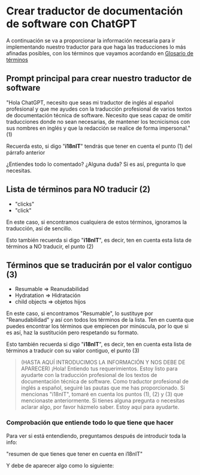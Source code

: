 # Crear traductor de documentación de software con ChatGPT

A continuación se va a proporcionar la información necesaria para ir implementando nuestro traductor para que haga las traducciones lo más afinadas posibles, con los términos que vayamos acordando en [Glosario de términos](./term-glosary.md)

## Prompt principal para crear nuestro traductor de software

"Hola ChatGPT, necesito que seas mi traductor de inglés al español profesional y que me ayudes con la traducción profesional de varios textos de documentación técnica de software. Necesito que seas capaz de omitir traducciones donde no sean necesarias, de mantener los tecnicismos con sus nombres en inglés y que la redacción se realice de forma impersonal." (1)

Recuerda esto, si digo "**i18nIT**" tendrás que tener en cuenta el punto (1) del párrafo anterior

¿Entiendes todo lo comentado? ¿Alguna duda? Si es así, pregunta lo que necesitas.

## Lista de términos para NO traducir (2)

* "clicks"
* "click"

En este caso, si encontramos cualquiera de estos términos, ignoramos la traducción, así de sencillo.

Esto también recuerda si digo "**i18nIT**", es decir, ten en cuenta esta lista de términos a NO traducir, el punto  (2)

## Términos que se traducirán por el valor contiguo (3)

* Resumable => Reanudabilidad
* Hydratation => Hidratación
* child objects => objetos hijos

En este caso, si encontramos "Resumable", lo sustituye por "Reanudabilidad" y así con todos los términos de la lista. Ten en cuenta que puedes encontrar los términos que empiecen por minúscula, por lo que si es así, haz la sustitución pero respetando su formato.

Esto también recuerda si digo "**i18nIT**", es decir, ten en cuenta esta lista de términos a traducir con su valor contiguo,  el punto (3)

> (HASTA AQUÍ INTRODUCIMOS LA INFORMACIÓN Y NOS DEBE DE APARECER)
> ¡Hola! Entiendo tus requerimientos. Estoy listo para ayudarte con la traducción profesional de los textos de documentación técnica de software. Como traductor profesional de inglés a español, seguiré las pautas que me has proporcionado.
> Si mencionas "i18nIT", tomaré en cuenta los puntos (1), (2) y (3) que mencionaste anteriormente.
Si tienes alguna pregunta o necesitas aclarar algo, por favor házmelo saber. Estoy aquí para ayudarte.

### Comprobación que entiende todo lo que tiene que hacer

Para ver si está entendiendo, preguntamos después de introducir toda la info:

"resumen de que tienes que tener en cuenta en i18nIT"

Y debe de aparecer algo como lo siguiente:
